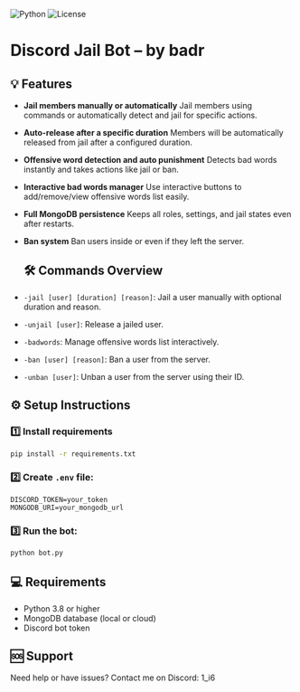 ![Python](https://img.shields.io/badge/Python-3.8%2B-blue)
![License](https://img.shields.io/badge/License-Private-important)

# Discord Jail Bot – by badr

## 💡 Features

- **Jail members manually or automatically**
  Jail members using commands or automatically detect and jail for specific actions.

- **Auto-release after a specific duration**
  Members will be automatically released from jail after a configured duration.

- **Offensive word detection and auto punishment**
  Detects bad words instantly and takes actions like jail or ban.

- **Interactive bad words manager**
  Use interactive buttons to add/remove/view offensive words list easily.

- **Full MongoDB persistence**
  Keeps all roles, settings, and jail states even after restarts.

- **Ban system**
  Ban users inside or even if they left the server.

  ## 🛠️ Commands Overview

- `-jail [user] [duration] [reason]`: Jail a user manually with optional duration and reason.
- `-unjail [user]`: Release a jailed user.
- `-badwords`: Manage offensive words list interactively.
- `-ban [user] [reason]`: Ban a user from the server.
- `-unban [user]`: Unban a user from the server using their ID.

## ⚙️ Setup Instructions

### 1️⃣ Install requirements
```bash
pip install -r requirements.txt
```
### 2️⃣ Create `.env` file:
```env
DISCORD_TOKEN=your_token
MONGODB_URI=your_mongodb_url
```
### 3️⃣ Run the bot:
```bash
python bot.py
```

## 💻 Requirements

- Python 3.8 or higher
- MongoDB database (local or cloud)
- Discord bot token

## 🆘 Support

Need help or have issues? Contact me on Discord: 1_i6
